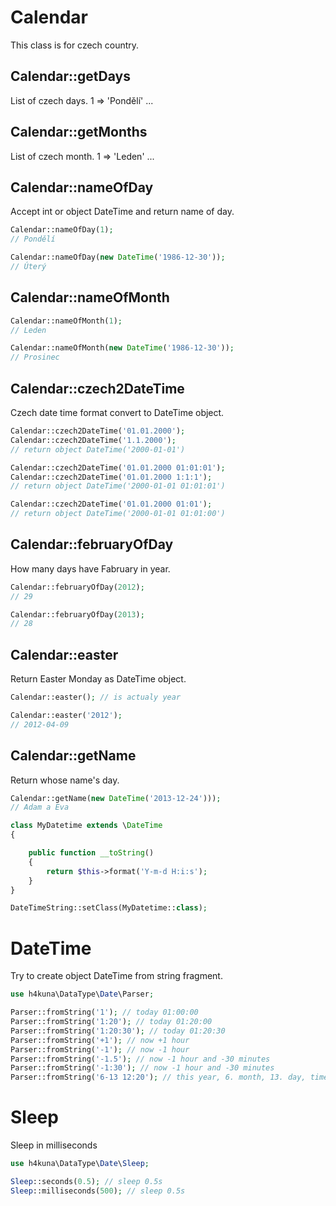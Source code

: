 # Calendar

This class is for czech country.

Calendar::getDays
-----------------
List of czech days. 1 => 'Pondělí' ...

Calendar::getMonths
-------------------
List of czech month. 1 => 'Leden' ...

Calendar::nameOfDay
-------------------
Accept int or object DateTime and return name of day.

```php
Calendar::nameOfDay(1);
// Pondělí

Calendar::nameOfDay(new DateTime('1986-12-30'));
// Úterý
```

Calendar::nameOfMonth
---------------------

```php
Calendar::nameOfMonth(1);
// Leden

Calendar::nameOfMonth(new DateTime('1986-12-30'));
// Prosinec
```

Calendar::czech2DateTime
------------------------
Czech date time format convert to DateTime object.

```php
Calendar::czech2DateTime('01.01.2000');
Calendar::czech2DateTime('1.1.2000');
// return object DateTime('2000-01-01')

Calendar::czech2DateTime('01.01.2000 01:01:01');
Calendar::czech2DateTime('01.01.2000 1:1:1');
// return object DateTime('2000-01-01 01:01:01')

Calendar::czech2DateTime('01.01.2000 01:01');
// return object DateTime('2000-01-01 01:01:00')
```

Calendar::februaryOfDay
-----------------------
How many days have Fabruary in year.

```php
Calendar::februaryOfDay(2012);
// 29

Calendar::februaryOfDay(2013);
// 28
```

Calendar::easter
----------------
Return Easter Monday as DateTime object.

```php
Calendar::easter(); // is actualy year

Calendar::easter('2012');
// 2012-04-09
```

Calendar::getName
-----------------
Return whose name's day.

```php
Calendar::getName(new DateTime('2013-12-24')));
// Adam a Eva
```

```php
class MyDatetime extends \DateTime
{

	public function __toString()
	{
		return $this->format('Y-m-d H:i:s');
	}
}

DateTimeString::setClass(MyDatetime::class);
```

# DateTime

Try to create object DateTime from string fragment.

```php
use h4kuna\DataType\Date\Parser;

Parser::fromString('1'); // today 01:00:00
Parser::fromString('1:20'); // today 01:20:00
Parser::fromString('1:20:30'); // today 01:20:30
Parser::fromString('+1'); // now +1 hour
Parser::fromString('-1'); // now -1 hour
Parser::fromString('-1.5'); // now -1 hour and -30 minutes 
Parser::fromString('-1:30'); // now -1 hour and -30 minutes
Parser::fromString('6-13 12:20'); // this year, 6. month, 13. day, time 12:20:00
```

# Sleep

Sleep in milliseconds 

```php
use h4kuna\DataType\Date\Sleep;

Sleep::seconds(0.5); // sleep 0.5s
Sleep::milliseconds(500); // sleep 0.5s
```

